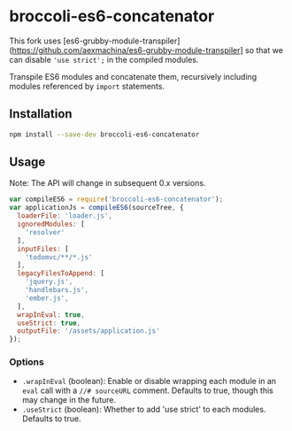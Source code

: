 # broccoli-es6-concatenator

This fork uses [es6-grubby-module-transpiler](https://github.com/aexmachina/es6-grubby-module-transpiler]
so that we can disable `'use strict';` in the compiled modules.

Transpile ES6 modules and concatenate them, recursively including modules
referenced by `import` statements.

## Installation

```bash
npm install --save-dev broccoli-es6-concatenator
```

## Usage

Note: The API will change in subsequent 0.x versions.

```js
var compileES6 = require('broccoli-es6-concatenator');
var applicationJs = compileES6(sourceTree, {
  loaderFile: 'loader.js',
  ignoredModules: [
    'resolver'
  ],
  inputFiles: [
    'todomvc/**/*.js'
  ],
  legacyFilesToAppend: [
    'jquery.js',
    'handlebars.js',
    'ember.js',
  ],
  wrapInEval: true,
  useStrict: true,
  outputFile: '/assets/application.js'
});
```

### Options

* `.wrapInEval` (boolean): Enable or disable wrapping each module in an `eval`
  call with a `//# sourceURL` comment. Defaults to true, though this may change in the future.
* `.useStrict` (boolean): Whether to add \'use strict\' to each modules.
  Defaults to true.
